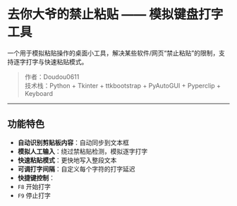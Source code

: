 # 去你大爷的禁止粘贴 —— 模拟键盘打字工具

一个用于模拟粘贴操作的桌面小工具，解决某些软件/网页“禁止粘贴”的限制，支持逐字打字与快速粘贴模式。

> 作者：Doudou0611  
> 技术栈：Python + Tkinter + ttkbootstrap + PyAutoGUI + Pyperclip + Keyboard

---

## 功能特色

-  **自动识别剪贴板内容**：自动同步到文本框
-  **模拟人工输入**：绕过禁粘贴检测，模拟逐字打字
-  **快速粘贴模式**：更快地写入整段文本
-  **可调打字间隔**：自定义每个字符的打字延迟
-  **快捷键控制**：
  - `F8` 开始打字
  - `F9` 停止打字
